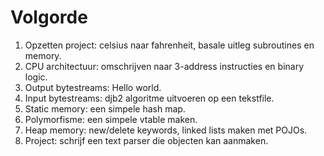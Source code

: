 Volgorde
========

1. Opzetten project: celsius naar fahrenheit, basale uitleg subroutines en memory.
2. CPU architectuur: omschrijven naar 3-address instructies en binary logic.
3. Output bytestreams: Hello world.
4. Input bytestreams: djb2 algoritme uitvoeren op een tekstfile.
5. Static memory: een simpele hash map.
6. Polymorfisme: een simpele vtable maken.
7. Heap memory: new/delete keywords, linked lists maken met POJOs.
8. Project: schrijf een text parser die objecten kan aanmaken.
